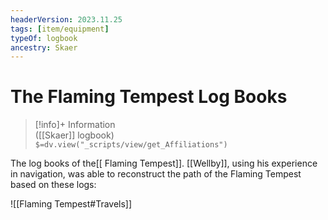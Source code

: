 ```yaml
---
headerVersion: 2023.11.25
tags: [item/equipment]
typeOf: logbook
ancestry: Skaer
---
```

# The Flaming Tempest Log Books
>[!info]+ Information  
> ([[Skaer]] logbook)  
> `$=dv.view("_scripts/view/get_Affiliations")`

The log books of the[[ Flaming Tempest]]. [[Wellby]], using his experience in navigation, was able to reconstruct the path of the Flaming Tempest based on these logs:

![[Flaming Tempest#Travels]]